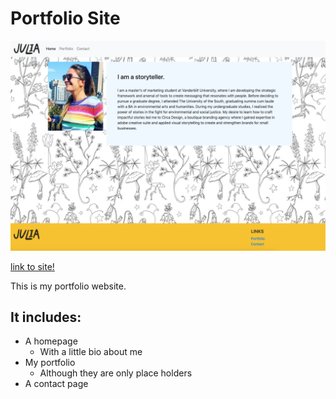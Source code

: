 # Portfolio Site
![Pictue](Assets/web.png)

[link to site!](https://juliabridgforth.github.io/Julia_Bio/)

This is my portfolio website. 

## It includes:
  - A homepage
    - With a little bio about me
  - My portfolio
    - Although they are only place holders
  - A contact page


